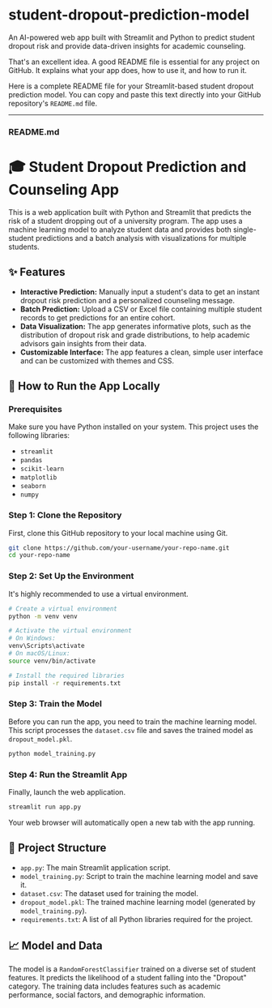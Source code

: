 # student-dropout-prediction-model
An AI-powered web app built with Streamlit and Python to predict student dropout risk and provide data-driven insights for academic counseling.

That's an excellent idea. A good README file is essential for any project on GitHub. It explains what your app does, how to use it, and how to run it.

Here is a complete README file for your Streamlit-based student dropout prediction model. You can copy and paste this text directly into your GitHub repository's `README.md` file.

-----

### README.md

# 🎓 Student Dropout Prediction and Counseling App

This is a web application built with Python and Streamlit that predicts the risk of a student dropping out of a university program. The app uses a machine learning model to analyze student data and provides both single-student predictions and a batch analysis with visualizations for multiple students.

## ✨ Features

  * **Interactive Prediction:** Manually input a student's data to get an instant dropout risk prediction and a personalized counseling message.
  * **Batch Prediction:** Upload a CSV or Excel file containing multiple student records to get predictions for an entire cohort.
  * **Data Visualization:** The app generates informative plots, such as the distribution of dropout risk and grade distributions, to help academic advisors gain insights from their data.
  * **Customizable Interface:** The app features a clean, simple user interface and can be customized with themes and CSS.

## 🚀 How to Run the App Locally

### Prerequisites

Make sure you have Python installed on your system. This project uses the following libraries:

  * `streamlit`
  * `pandas`
  * `scikit-learn`
  * `matplotlib`
  * `seaborn`
  * `numpy`

### Step 1: Clone the Repository

First, clone this GitHub repository to your local machine using Git.

```bash
git clone https://github.com/your-username/your-repo-name.git
cd your-repo-name
```

### Step 2: Set Up the Environment

It's highly recommended to use a virtual environment.

```bash
# Create a virtual environment
python -m venv venv

# Activate the virtual environment
# On Windows:
venv\Scripts\activate
# On macOS/Linux:
source venv/bin/activate

# Install the required libraries
pip install -r requirements.txt
```

### Step 3: Train the Model

Before you can run the app, you need to train the machine learning model. This script processes the `dataset.csv` file and saves the trained model as `dropout_model.pkl`.

```bash
python model_training.py
```

### Step 4: Run the Streamlit App

Finally, launch the web application.

```bash
streamlit run app.py
```

Your web browser will automatically open a new tab with the app running.

## 📁 Project Structure

  * `app.py`: The main Streamlit application script.
  * `model_training.py`: Script to train the machine learning model and save it.
  * `dataset.csv`: The dataset used for training the model.
  * `dropout_model.pkl`: The trained machine learning model (generated by `model_training.py`).
  * `requirements.txt`: A list of all Python libraries required for the project.

## 📈 Model and Data

The model is a `RandomForestClassifier` trained on a diverse set of student features. It predicts the likelihood of a student falling into the "Dropout" category. The training data includes features such as academic performance, social factors, and demographic information.
